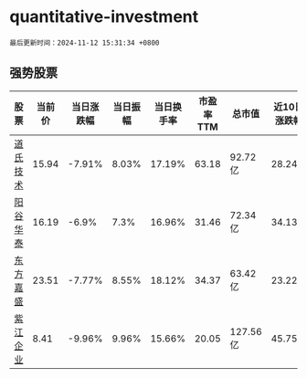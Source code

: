 # quantitative-investment

`最后更新时间：2024-11-12 15:31:34 +0800`

## 强势股票

|股票|当前价|当日涨跌幅|当日振幅|当日换手率|市盈率TTM|总市值|近10日涨跌幅|
|----|----|----|----|----|----|----|----|
|[道氏技术](https://xueqiu.com/S/SZ300409)|15.94|-7.91%|8.03%|17.19%|63.18|92.72亿|28.24%|
|[阳谷华泰](https://xueqiu.com/S/SZ300121)|16.19|-6.9%|7.3%|16.96%|31.46|72.34亿|34.13%|
|[东方嘉盛](https://xueqiu.com/S/SZ002889)|23.51|-7.77%|8.55%|18.12%|34.37|63.42亿|23.22%|
|[紫江企业](https://xueqiu.com/S/SH600210)|8.41|-9.96%|9.96%|15.66%|20.05|127.56亿|45.75%|
